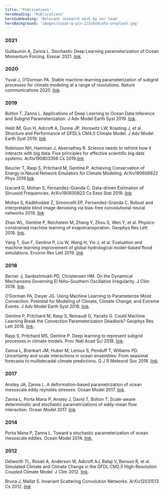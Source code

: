 ```yaml
---
title: 'Publications'
heroHeading: 'Publications'
heroSubHeading: 'Relevant research work by our team'
heroBackground: 'images/susan-q-yin-2JIvboGLeho-unsplash.jpg'
---
```



### 2021
Guillaumin A, Zanna L. Stochastic Deep Learning parameterization of Ocean Momentum Forcing. Essoar 2021. [link](https://doi.org/10.1002/essoar.10506419.1).


### 2020
Yuval J, O’Gorman PA. Stable machine-learning parameterization of subgrid processes for climate modeling at a range of resolutions. Nature communications 2020. [link](https://doi.org/10.1038/s41467-020-17142-3).

### 2019

Bolton T, Zanna L. Applications of Deep Learning to Ocean Data Inference and Subgrid Parameterization. J Adv Model Earth Syst 2019. [link](https://doi.org/10.1029/2018MS001472).

Held IM, Guo H, Adcroft A, Dunne JP, Horowitz LW, Krasting J, et al. Structure and Performance of GFDL’s CM4.0 Climate Model. J Adv Model Earth Syst 2019. [link](https://doi.org/10.1029/2019MS001829)

Robinson NH, Hamman J, Abernathey R. Science needs to rethink how it interacts with big data: Five principles for effective scientific big data systems. ArXiv190803356 Cs 2019.[link](https://arxiv.org/abs/1908.03356v1)

Beucler T, Rasp S, Pritchard M, Gentine P. Achieving Conservation of Energy in Neural Network Emulators for Climate Modeling. ArXiv190606622 Phys 2019.[link](https://arxiv.org/pdf/1906.06622.pdf)

Izacard G, Mohan S, Fernandez-Granda C. Data-driven Estimation of Sinusoid Frequencies. ArXiv190600823 Cs Eess Stat 2019. [link](https://papers.nips.cc/paper/2019/file/d0010a6f34908640a4a6da2389772a78-Paper.pdf)

Mohan S, Kadkhodaie Z, Simoncelli EP, Fernandez-Granda C. Robust and interpretable blind image denoising via bias-free convolutional neural networks 2019. [link](https://www.cns.nyu.edu/pub/lcv/mohanKadkhodaie19b.pdf)

Zhao WL, Gentine P, Reichstein M, Zhang Y, Zhou S, Wen Y, et al. Physics-constrained machine learning of evapotranspiration. Geophys Res Lett 2019. [link](https://doi.org/10.1029/2019GL085291).

Yang T, Sun F, Gentine P, Liu W, Wang H, Yin J, et al. Evaluation and machine learning improvement of global hydrological model-based flood simulations. Environ Res Lett 2019. [link](https://iopscience.iop.org/article/10.1088/1748-9326/ab4d5e)

### 2018

Berner J, Sardeshmukh PD, Christensen HM. On the Dynamical Mechanisms Governing El Niño–Southern Oscillation Irregularity. J Clim 2018. [link](https://doi.org/10.1175/JCLI-D-18-0243.1).

O’Gorman PA, Dwyer JG. Using Machine Learning to Parameterize Moist Convection: Potential for Modeling of Climate, Climate Change, and Extreme Events. J Adv Model Earth Syst 2018. [link](https://doi.org/10.1029/2018MS001351).

Gentine P, Pritchard M, Rasp S, Reinaudi G, Yacalis G. Could Machine Learning Break the Convection Parameterization Deadlock? Geophys Res Lett 2018. [link](https://doi.org/10.1029/2018GL078202).

Rasp S, Pritchard MS, Gentine P. Deep learning to represent subgrid processes in climate models. Proc Natl Acad Sci 2018. [link](https://doi.org/10.1073/pnas.1810286115).

Zanna L, Brankart JM, Huber M, Leroux S, Penduff T, Williams PD. Uncertainty and scale interactions in ocean ensembles: From seasonal forecasts to multidecadal climate predictions. Q J R Meteorol Soc 2018. [link](https://doi.org/10.1002/qj.3397).

### 2017

Anstey JA, Zanna L. A deformation-based parametrization of ocean mesoscale eddy reynolds stresses. Ocean Model 2017. [link](https://doi.org/10.1016/j.ocemod.2017.02.004).

Zanna L, Porta Mana P, Anstey J, David T, Bolton T. Scale-aware deterministic and stochastic parametrizations of eddy-mean flow interaction. Ocean Model 2017. [link](https://doi.org/10.1016/j.ocemod.2017.01.004)

### 2014

Porta Mana P, Zanna L. Toward a stochastic parameterization of ocean mesoscale eddies. Ocean Model 2014. [link](https://doi.org/10.1016/j.ocemod.2014.04.002).

### 2012

Delworth TL, Rosati A, Anderson W, Adcroft AJ, Balaji V, Benson R, et al. Simulated Climate and Climate Change in the GFDL CM2.5 High-Resolution Coupled Climate Model. J Clim 2012. [link](https://doi.org/10.1175/JCLI-D-11-00316.1).

Bruna J, Mallat S. Invariant Scattering Convolution Networks. ArXiv12031513 Cs 2012. [link](https://arxiv.org/pdf/1203.1513.pdf)






